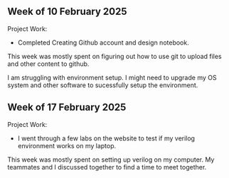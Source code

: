 ## Week of 10 February 2025

Project Work:
  * Completed Creating Github account and design notebook.

This week was mostly spent on figuring out how to use git to upload files and other content to github.

I am struggling with environment setup. I might need to upgrade my OS system and other software to sucessfully setup the environment.

## Week of 17 February 2025
Project Work:
  * I went through a few labs on the website to test if my verilog environment works on my laptop.

This week was mostly spent on setting up verilog on my computer. My teammates and I discussed together to find a time to meet together.
